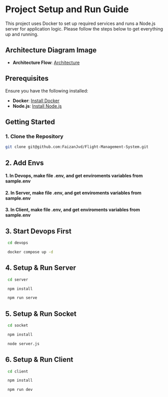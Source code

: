 # Project Setup and Run Guide

This project uses Docker to set up required services and runs a Node.js server for application logic. Please follow the steps below to get everything up and running.

## Architecture Diagram Image 
- **Architecture Flow**: [Architecture](https://drive.google.com/file/d/1orQH4xSpnGfwUvYakFgXJ0uKCjXxJukQ/view?usp=sharing)

## Prerequisites

Ensure you have the following installed:

- **Docker**: [Install Docker](https://docs.docker.com/get-docker/)
- **Node.js**: [Install Node.js](https://nodejs.org/)

## Getting Started

### 1. Clone the Repository

```bash
git clone git@github.com:FaizanJvd/Flight-Management-System.git
```

## 2. Add Envs

 #### 1. In Devops, make file .env, and get enviroments variables from sample.env
 #### 2. In Server, make file .env, and get enviroments variables from sample.env
 ####  3. In Client, make file .env, and get enviroments variables from sample.env

## 3. Start Devops First

```bash
 cd devops 
```
```bash
 docker compose up -d 
```


## 4. Setup & Run Server
```bash
 cd server 
```
```bash
 npm install
```
```bash
 npm run serve 
```

## 5. Setup & Run Socket
```bash
 cd socket 
```
```bash
 npm install
```
```bash
 node server.js 
```

## 6. Setup & Run Client
```bash
 cd client 
```
```bash
 npm install
```
```bash
 npm run dev 
```